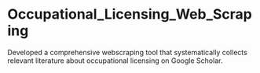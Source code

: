 # Occupational_Licensing_Web_Scraping
Developed a comprehensive webscraping tool that systematically collects relevant literature about occupational licensing on Google Scholar.
